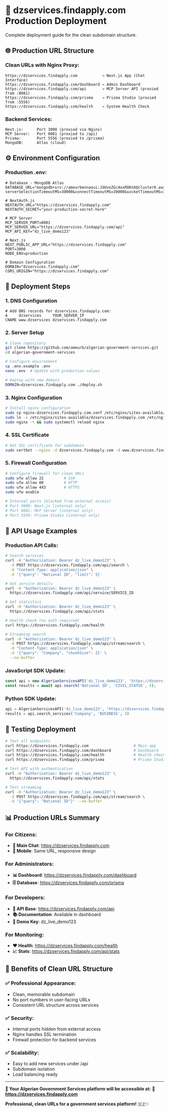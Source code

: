 # 🚀 dzservices.findapply.com Production Deployment

Complete deployment guide for the clean subdomain structure.

## 🌐 Production URL Structure

### Clean URLs with Nginx Proxy:
```
https://dzservices.findapply.com           → Next.js App (Chat Interface)
https://dzservices.findapply.com/dashboard → Admin Dashboard
https://dzservices.findapply.com/api       → MCP Server API (proxied from :8081)
https://dzservices.findapply.com/prisma    → Prisma Studio (proxied from :5556)
https://dzservices.findapply.com/health    → System Health Check
```

### Backend Services:
```
Next.js:      Port 3000 (proxied via Nginx)
MCP Server:   Port 8081 (proxied to /api)
Prisma:       Port 5556 (proxied to /prisma)
MongoDB:      Atlas (cloud)
```

## ⚙️ Environment Configuration

### Production .env:
```env
# Database - MongoDB Atlas
DATABASE_URL="mongodb+srv://ameurbennaoui:JdUvoZGc4oxROKnX@cluster0.auavcz1.mongodb.net/youths_portal?serverSelectionTimeoutMS=30000&connectTimeoutMS=30000&socketTimeoutMS=30000"

# NextAuth.js
NEXTAUTH_URL="https://dzservices.findapply.com"
NEXTAUTH_SECRET="your-production-secret-here"

# MCP Server
MCP_SERVER_PORT=8081
MCP_SERVER_URL="https://dzservices.findapply.com/api"
MCP_API_KEY="dz_live_demo123"

# Next.js
NEXT_PUBLIC_APP_URL="https://dzservices.findapply.com"
PORT=3000
NODE_ENV=production

# Domain Configuration
DOMAIN="dzservices.findapply.com"
CORS_ORIGIN="https://dzservices.findapply.com"
```

## 🚀 Deployment Steps

### 1. DNS Configuration
```
# Add DNS records for dzservices.findapply.com:
A     dzservices     YOUR_SERVER_IP
CNAME www.dzservices dzservices.findapply.com
```

### 2. Server Setup
```bash
# Clone repository
git clone https://github.com/ameurb/algerian-government-services.git
cd algerian-government-services

# Configure environment
cp .env.example .env
nano .env  # Update with production values

# Deploy with new domain
DOMAIN=dzservices.findapply.com ./deploy.sh
```

### 3. Nginx Configuration
```bash
# Install nginx configuration
sudo cp nginx-dzservices.findapply.com.conf /etc/nginx/sites-available/dzservices.findapply.com
sudo ln -s /etc/nginx/sites-available/dzservices.findapply.com /etc/nginx/sites-enabled/
sudo nginx -t && sudo systemctl reload nginx
```

### 4. SSL Certificate
```bash
# Get SSL certificate for subdomain
sudo certbot --nginx -d dzservices.findapply.com -d www.dzservices.findapply.com
```

### 5. Firewall Configuration
```bash
# Configure firewall for clean URLs
sudo ufw allow 22         # SSH
sudo ufw allow 80         # HTTP  
sudo ufw allow 443        # HTTPS
sudo ufw enable

# Internal ports (blocked from external access)
# Port 3000: Next.js (internal only)
# Port 8081: MCP Server (internal only) 
# Port 5556: Prisma Studio (internal only)
```

## 📡 API Usage Examples

### Production API Calls:
```bash
# Search services
curl -H "Authorization: Bearer dz_live_demo123" \
  -X POST https://dzservices.findapply.com/api/search \
  -H "Content-Type: application/json" \
  -d '{"query": "National ID", "limit": 5}'

# Get service details
curl -H "Authorization: Bearer dz_live_demo123" \
  https://dzservices.findapply.com/api/service/SERVICE_ID

# Get statistics
curl -H "Authorization: Bearer dz_live_demo123" \
  https://dzservices.findapply.com/api/stats

# Health check (no auth required)
curl https://dzservices.findapply.com/health

# Streaming search
curl -H "Authorization: Bearer dz_live_demo123" \
  -X POST https://dzservices.findapply.com/api/stream/search \
  -H "Content-Type: application/json" \
  -d '{"query": "Company", "chunkSize": 2}' \
  --no-buffer
```

### JavaScript SDK Update:
```javascript
const api = new AlgerianServicesAPI('dz_live_demo123', 'https://dzservices.findapply.com/api');
const results = await api.search('National ID', 'CIVIL_STATUS', 5);
```

### Python SDK Update:
```python
api = AlgerianServicesAPI('dz_live_demo123', 'https://dzservices.findapply.com/api')
results = api.search_services('Company', 'BUSINESS', 3)
```

## 🧪 Testing Deployment

```bash
# Test all endpoints
curl https://dzservices.findapply.com                    # Main app
curl https://dzservices.findapply.com/dashboard          # Dashboard
curl https://dzservices.findapply.com/health             # Health check
curl https://dzservices.findapply.com/prisma             # Prisma Studio

# Test API with authentication
curl -H "Authorization: Bearer dz_live_demo123" \
  https://dzservices.findapply.com/api/stats

# Test streaming
curl -H "Authorization: Bearer dz_live_demo123" \
  -X POST https://dzservices.findapply.com/api/stream/search \
  -d '{"query": "National ID"}' --no-buffer
```

## 📊 Production URLs Summary

### For Citizens:
- **🤖 Main Chat**: https://dzservices.findapply.com
- **📱 Mobile**: Same URL, responsive design

### For Administrators:
- **📊 Dashboard**: https://dzservices.findapply.com/dashboard
- **🗄️ Database**: https://dzservices.findapply.com/prisma

### For Developers:
- **📡 API Base**: https://dzservices.findapply.com/api
- **📚 Documentation**: Available in dashboard
- **🔑 Demo Key**: dz_live_demo123

### For Monitoring:
- **❤️ Health**: https://dzservices.findapply.com/health
- **📈 Stats**: https://dzservices.findapply.com/api/stats

## 🎯 Benefits of Clean URL Structure

### ✅ Professional Appearance:
- Clean, memorable subdomain
- No port numbers in user-facing URLs
- Consistent URL structure across services

### ✅ Security:
- Internal ports hidden from external access
- Nginx handles SSL termination
- Firewall protection for backend services

### ✅ Scalability:
- Easy to add new services under /api
- Subdomain isolation
- Load balancing ready

---

**🎉 Your Algerian Government Services platform will be accessible at:**
**🔗 https://dzservices.findapply.com**

**Professional, clean URLs for a government services platform!** 🇩🇿✨